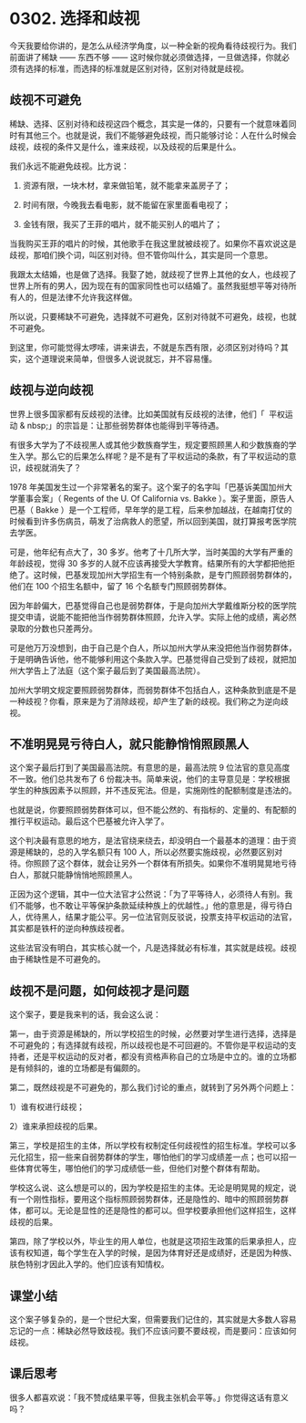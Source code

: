 # 0302. 选择和歧视

今天我要给你讲的，是怎么从经济学角度，以一种全新的视角看待歧视行为。我们前面讲了稀缺 —— 东西不够 —— 这时候你就必须做选择，一旦做选择，你就必须有选择的标准，而选择的标准就是区别对待，区别对待就是歧视。

## 歧视不可避免

稀缺、选择、区别对待和歧视这四个概念，其实是一体的，只要有一个就意味着同时有其他三个。也就是说，我们不能够避免歧视，而只能够讨论：人在什么时候会歧视，歧视的条件又是什么，谁来歧视，以及歧视的后果是什么。

我们永远不能避免歧视。比方说：

1. 资源有限，一块木材，拿来做铅笔，就不能拿来盖房子了；

2. 时间有限，今晚我去看电影，就不能留在家里面看电视了；

3. 金钱有限，我买了王菲的唱片，就不能买别人的唱片了；

当我购买王菲的唱片的时候，其他歌手在我这里就被歧视了。如果你不喜欢说这是歧视，那咱们换个词，叫区别对待。但不管你叫什么，其实是同一个意思。

我跟太太结婚，也是做了选择。我娶了她，就歧视了世界上其他的女人，也歧视了世界上所有的男人，因为现在有的国家同性也可以结婚了。虽然我挺想平等对待所有人的，但是法律不允许我这样做。

所以说，只要稀缺不可避免，选择就不可避免，区别对待就不可避免，歧视，也就不可避免。

到这里，你可能觉得太啰嗦，讲来讲去，不就是东西有限，必须区别对待吗？其实，这个道理说来简单，但很多人说说就忘，并不容易懂。

## 歧视与逆向歧视

世界上很多国家都有反歧视的法律。比如美国就有反歧视的法律，他们「&nbsp; 平权运动 & nbsp;」的宗旨是：让那些弱势群体也能得到平等待遇。

有很多大学为了不歧视黑人或其他少数族裔学生，规定要照顾黑人和少数族裔的学生入学。那么它的后果怎么样呢？是不是有了平权运动的条款，有了平权运动的意识，歧视就消失了？

1978 年美国发生过一个非常著名的案子。这个案子的名字叫「巴基诉美国加州大学董事会案」（&nbsp;Regents of the U. Of California vs. Bakke&nbsp;）。案子里面，原告人巴基（ Bakke ）是一个工程师，早年学的是工程，后来参加越战，在越南打仗的时候看到许多伤病员，萌发了治病救人的愿望，所以回到美国，就打算报考医学院去学医。

可是，他年纪有点大了，30 多岁。他考了十几所大学，当时美国的大学有严重的年龄歧视，觉得 30 多岁的人就不应该再接受大学教育。结果所有的大学都把他拒绝了。这时候，巴基发现加州大学招生有一个特别条款，是专门照顾弱势群体的，他们在 100 个招生名额中，留了 16 个名额专门照顾弱势群体。

因为年龄偏大，巴基觉得自己也是弱势群体，于是向加州大学戴维斯分校的医学院提交申请，说能不能把他当作弱势群体照顾，允许入学。实际上他的成绩，离必然录取的分数也只差两分。

可是他万万没想到，由于自己是个白人，所以加州大学从来没把他当作弱势群体，于是明确告诉他，他不能够利用这个条款入学。巴基觉得自己受到了歧视，就把加州大学告上了法庭（这个案子最后到了美国最高法院）。

加州大学明文规定要照顾弱势群体，而弱势群体不包括白人，这种条款到底是不是一种歧视？你看，原来是为了消除歧视，却产生了新的歧视。我们称之为逆向歧视。

## 不准明晃晃亏待白人，就只能静悄悄照顾黑人

这个案子最后打到了美国最高法院。有意思的是，最高法院 9 位法官的意见高度不一致。他们总共发布了 6 份裁决书。简单来说，他们的主导意见是：学校根据学生的种族因素予以照顾，并不违反宪法。但是，实施刚性的配额制度是违法的。

也就是说，你要照顾弱势群体可以，但不能公然的、有指标的、定量的、有配额的推行平权运动。最后这个巴基被允许入学了。

这个判决最有意思的地方，是法官绕来绕去，却没明白一个最基本的道理：由于资源是稀缺的，总的入学名额只有 100 人，所以必然要实施歧视，必然要区别对待。你照顾了这个群体，就会让另外一个群体有所损失。如果你不准明晃晃地亏待白人，那就只能静悄悄地照顾黑人。

正因为这个逻辑，其中一位大法官才公然说：「为了平等待人，必须待人有别。我们不能够，也不敢让平等保护条款延续种族上的优越性。」他的意思是，得亏待白人，优待黑人，结果才能公平。另一位法官则反驳说，投票支持平权运动的法官，其实都是铁杆的逆向种族歧视者。

这些法官没有明白，其实核心就一个，凡是选择就必有标准，其实就是歧视。歧视由于稀缺性是不可避免的。

## 歧视不是问题，如何歧视才是问题

这个案子，要是我来判的话，我会这么说：

第一，由于资源是稀缺的，所以学校招生的时候，必然要对学生进行选择，选择是不可避免的；有选择就有歧视，所以歧视也是不可回避的。不管你是平权运动的支持者，还是平权运动的反对者，都没有资格声称自己的立场是中立的。谁的立场都是有倾斜的，谁的立场都是有偏颇的。

第二，既然歧视是不可避免的，那么我们讨论的重点，就转到了另外两个问题上：

1）谁有权进行歧视；

2）谁来承担歧视的后果。

第三，学校是招生的主体，所以学校有权制定任何歧视性的招生标准。学校可以多元化招生，招一些来自弱势群体的学生，哪怕他们的学习成绩差一点；也可以招一些体育优等生，哪怕他们的学习成绩低一些，但他们对整个群体有帮助。

学校这么说、这么想是可以的，因为学校是招生的主体。无论是明晃晃的规定，说有一个刚性指标，要用这个指标照顾弱势群体，还是隐性的、暗中的照顾弱势群体，都可以。无论是显性的还是隐性的都可以。但学校要承担他们这样招生，这样歧视的后果。

第四，除了学校以外，毕业生的用人单位，也就是这项招生政策的后果承担人，应该有权知道，每个学生在入学的时候，是因为体育好还是成绩好，还是因为种族、肤色特别才因此入学的。他们应该有知情权。

## 课堂小结

这个案子够复杂的，是一个世纪大案，但需要我们记住的，其实就是大多数人容易忘记的一点：稀缺必然导致歧视。我们不应该问要不要歧视，而是要问：应该如何歧视。

## 课后思考

很多人都喜欢说：「我不赞成结果平等，但我主张机会平等。」你觉得这话有意义吗？


